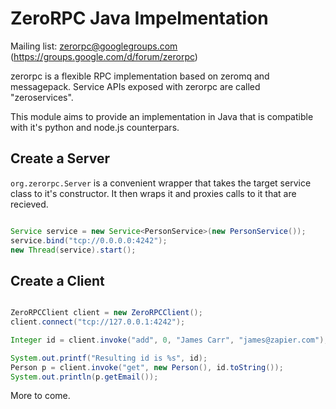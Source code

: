 # ZeroRPC Java Impelmentation

Mailing list: zerorpc@googlegroups.com (https://groups.google.com/d/forum/zerorpc)

zerorpc is a flexible RPC implementation based on zeromq and messagepack. Service APIs exposed with zerorpc are called "zeroservices".

This module aims to provide an implementation in Java that is compatible
with it's python and node.js counterpars.

## Create a Server

`org.zerorpc.Server` is a convenient wrapper that takes the target
service class to it's constructor. It then wraps it and proxies calls to
it that are recieved. 


```java

Service service = new Service<PersonService>(new PersonService());
service.bind("tcp://0.0.0.0:4242");
new Thread(service).start();


```



## Create a Client


```java

ZeroRPCClient client = new ZeroRPCClient();
client.connect("tcp://127.0.0.1:4242");

Integer id = client.invoke("add", 0, "James Carr", "james@zapier.com");

System.out.printf("Resulting id is %s", id);
Person p = client.invoke("get", new Person(), id.toString());
System.out.println(p.getEmail());

```


More to come. 
